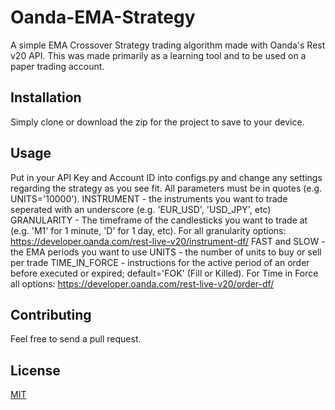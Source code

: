 # Oanda-EMA-Strategy
A simple EMA Crossover Strategy trading algorithm made with Oanda's Rest v20 API. This was made primarily as a learning tool and to be used on a paper trading account.

## Installation
Simply clone or download the zip for the project to save to your device.

## Usage
Put in your API Key and Account ID into configs.py and change any settings regarding the strategy as you see fit. All parameters must be in quotes (e.g. UNITS='10000').
INSTRUMENT - the instruments you want to trade seperated with an underscore (e.g. 'EUR_USD', 'USD_JPY', etc)
GRANULARITY - The timeframe of the candlesticks you want to trade at (e.g. 'M1' for 1 minute, 'D' for 1 day, etc). 
              For all granularity options: https://developer.oanda.com/rest-live-v20/instrument-df/
FAST and SLOW - the EMA periods you want to use
UNITS - the number of units to buy or sell per trade
TIME_IN_FORCE - instructions for the active period of an order before executed or expired; default='FOK' (Fill or Killed). 
                For Time in Force all options: https://developer.oanda.com/rest-live-v20/order-df/

## Contributing
Feel free to send a pull request.

## License
[MIT](https://choosealicense.com/licenses/mit/)
